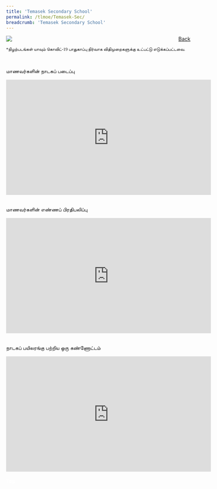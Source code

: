 ```yaml
---
title: 'Temasek Secondary School'
permalink: /tlmoe/Temasek-Sec/
breadcrumb: 'Temasek Secondary School'
---
```

<!-- Global site tag (gtag.js) - Google Ads: 726049306 -->
<script async src="https://www.googletagmanager.com/gtag/js?id=AW-726049306"></script>
<script>
  window.dataLayer = window.dataLayer || [];
  function gtag(){dataLayer.push(arguments);}
  gtag('js', new Date());

  gtag('config', 'AW-726049306');
</script>
<a href="/exhibits/தமிழ்மொழிக்-காட்சிக்கூடம்-tamil-exhibitions-d/schools/"  style="float:right;">Back</a>
 <img src="/images/MTLS2021-Temasek_TL_Final.jpg">
 <p style="font-family:Anjal InaiMathi; font-size:12px;">*நிழற்படங்கள் யாவும் கொவிட்-19 பாதுகாப்பு நிர்வாக விதிமுறைகளுக்கு உட்பட்டு எடுக்கப்பட்டவை.</p> <br/>
 
 மாணவர்களின் நாடகப் படைப்பு
 <div class="video-container">
 <iframe width="560" height="315" src="https://www.youtube.com/embed/videoseries?list=PLQq52xtWgLF2iXpgSFB_QmG0GQyn2ljW3" title="YouTube video player" frameborder="0" allow="accelerometer; autoplay; clipboard-write; encrypted-media; gyroscope; picture-in-picture" allowfullscreen></iframe></div><br/>
 
 மாணவர்களின் எண்ணப் பிரதிபலிப்பு
 <div class="video-container">
  <iframe width="560" height="315" src="https://www.youtube.com/embed/videoseries?list=PLQq52xtWgLF1Djl6z2GIh2M3eEZvUVDYO" title="YouTube video player" frameborder="0" allow="accelerometer; autoplay; clipboard-write; encrypted-media; gyroscope; picture-in-picture" allowfullscreen></iframe></div><br/>
  
  நாடகப் பயிலரங்கு பற்றிய ஒரு கண்ணோட்டம்
  <div class="video-container">
  <iframe width="560" height="315" src="https://www.youtube.com/embed/videoseries?list=PLQq52xtWgLF35bn72o2RBelKrmlsQ0H2W" title="YouTube video player" frameborder="0" allow="accelerometer; autoplay; clipboard-write; encrypted-media; gyroscope; picture-in-picture" allowfullscreen></iframe></div><br/>
<div class="btntop"><a href="#top" style="text-decoration:none;"><span style="color:white"><b>Top</b></span></a></div>
